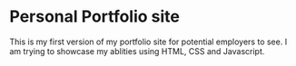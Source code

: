 # Personal Portfolio site

This is my first version of my portfolio site for potential employers to see. I am trying to showcase my ablities using HTML, CSS and Javascript.
